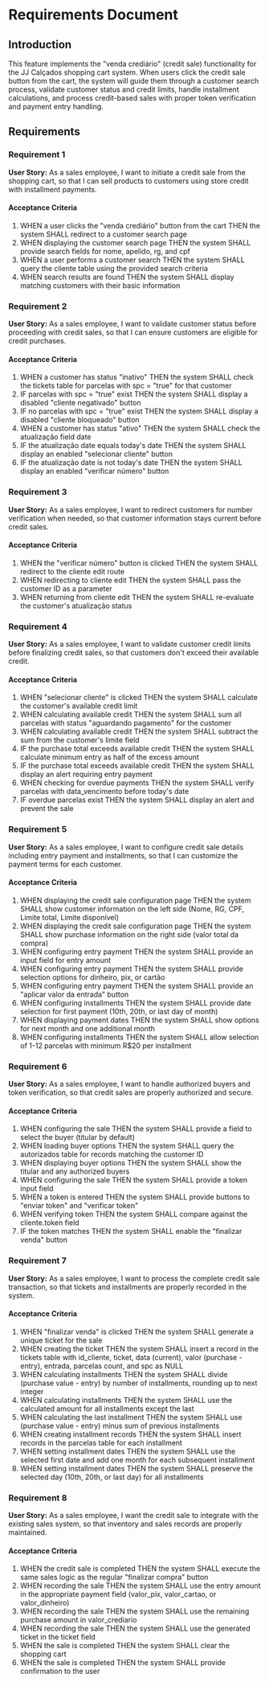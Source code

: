# Requirements Document

## Introduction

This feature implements the "venda crediário" (credit sale) functionality for the JJ Calçados shopping cart system. When users click the credit sale button from the cart, the system will guide them through a customer search process, validate customer status and credit limits, handle installment calculations, and process credit-based sales with proper token verification and payment entry handling.

## Requirements

### Requirement 1

**User Story:** As a sales employee, I want to initiate a credit sale from the shopping cart, so that I can sell products to customers using store credit with installment payments.

#### Acceptance Criteria

1. WHEN a user clicks the "venda crediário" button from the cart THEN the system SHALL redirect to a customer search page
2. WHEN displaying the customer search page THEN the system SHALL provide search fields for nome, apelido, rg, and cpf
3. WHEN a user performs a customer search THEN the system SHALL query the cliente table using the provided search criteria
4. WHEN search results are found THEN the system SHALL display matching customers with their basic information

### Requirement 2

**User Story:** As a sales employee, I want to validate customer status before proceeding with credit sales, so that I can ensure customers are eligible for credit purchases.

#### Acceptance Criteria

1. WHEN a customer has status "inativo" THEN the system SHALL check the tickets table for parcelas with spc = "true" for that customer
2. IF parcelas with spc = "true" exist THEN the system SHALL display a disabled "cliente negativado" button
3. IF no parcelas with spc = "true" exist THEN the system SHALL display a disabled "cliente bloqueado" button
4. WHEN a customer has status "ativo" THEN the system SHALL check the atualização field date
5. IF the atualização date equals today's date THEN the system SHALL display an enabled "selecionar cliente" button
6. IF the atualização date is not today's date THEN the system SHALL display an enabled "verificar número" button

### Requirement 3

**User Story:** As a sales employee, I want to redirect customers for number verification when needed, so that customer information stays current before credit sales.

#### Acceptance Criteria

1. WHEN the "verificar número" button is clicked THEN the system SHALL redirect to the cliente edit route
2. WHEN redirecting to cliente edit THEN the system SHALL pass the customer ID as a parameter
3. WHEN returning from cliente edit THEN the system SHALL re-evaluate the customer's atualização status

### Requirement 4

**User Story:** As a sales employee, I want to validate customer credit limits before finalizing credit sales, so that customers don't exceed their available credit.

#### Acceptance Criteria

1. WHEN "selecionar cliente" is clicked THEN the system SHALL calculate the customer's available credit limit
2. WHEN calculating available credit THEN the system SHALL sum all parcelas with status "aguardando pagamento" for the customer
3. WHEN calculating available credit THEN the system SHALL subtract the sum from the customer's limite field
4. IF the purchase total exceeds available credit THEN the system SHALL calculate minimum entry as half of the excess amount
5. IF the purchase total exceeds available credit THEN the system SHALL display an alert requiring entry payment
6. WHEN checking for overdue payments THEN the system SHALL verify parcelas with data_vencimento before today's date
7. IF overdue parcelas exist THEN the system SHALL display an alert and prevent the sale

### Requirement 5

**User Story:** As a sales employee, I want to configure credit sale details including entry payment and installments, so that I can customize the payment terms for each customer.

#### Acceptance Criteria

1. WHEN displaying the credit sale configuration page THEN the system SHALL show customer information on the left side (Nome, RG, CPF, Limite total, Limite disponível)
2. WHEN displaying the credit sale configuration page THEN the system SHALL show purchase information on the right side (valor total da compra)
3. WHEN configuring entry payment THEN the system SHALL provide an input field for entry amount
4. WHEN configuring entry payment THEN the system SHALL provide selection options for dinheiro, pix, or cartão
5. WHEN configuring entry payment THEN the system SHALL provide an "aplicar valor da entrada" button
6. WHEN configuring installments THEN the system SHALL provide date selection for first payment (10th, 20th, or last day of month)
7. WHEN displaying payment dates THEN the system SHALL show options for next month and one additional month
8. WHEN configuring installments THEN the system SHALL allow selection of 1-12 parcelas with minimum R$20 per installment

### Requirement 6

**User Story:** As a sales employee, I want to handle authorized buyers and token verification, so that credit sales are properly authorized and secure.

#### Acceptance Criteria

1. WHEN configuring the sale THEN the system SHALL provide a field to select the buyer (titular by default)
2. WHEN loading buyer options THEN the system SHALL query the autorizados table for records matching the customer ID
3. WHEN displaying buyer options THEN the system SHALL show the titular and any authorized buyers
4. WHEN configuring the sale THEN the system SHALL provide a token input field
5. WHEN a token is entered THEN the system SHALL provide buttons to "enviar token" and "verificar token"
6. WHEN verifying token THEN the system SHALL compare against the cliente.token field
7. IF the token matches THEN the system SHALL enable the "finalizar venda" button

### Requirement 7

**User Story:** As a sales employee, I want to process the complete credit sale transaction, so that tickets and installments are properly recorded in the system.

#### Acceptance Criteria

1. WHEN "finalizar venda" is clicked THEN the system SHALL generate a unique ticket for the sale
2. WHEN creating the ticket THEN the system SHALL insert a record in the tickets table with id_cliente, ticket, data (current), valor (purchase - entry), entrada, parcelas count, and spc as NULL
3. WHEN calculating installments THEN the system SHALL divide (purchase value - entry) by number of installments, rounding up to next integer
4. WHEN calculating installments THEN the system SHALL use the calculated amount for all installments except the last
5. WHEN calculating the last installment THEN the system SHALL use (purchase value - entry) minus sum of previous installments
6. WHEN creating installment records THEN the system SHALL insert records in the parcelas table for each installment
7. WHEN setting installment dates THEN the system SHALL use the selected first date and add one month for each subsequent installment
8. WHEN setting installment dates THEN the system SHALL preserve the selected day (10th, 20th, or last day) for all installments

### Requirement 8

**User Story:** As a sales employee, I want the credit sale to integrate with the existing sales system, so that inventory and sales records are properly maintained.

#### Acceptance Criteria

1. WHEN the credit sale is completed THEN the system SHALL execute the same sales logic as the regular "finalizar compra" button
2. WHEN recording the sale THEN the system SHALL use the entry amount in the appropriate payment field (valor_pix, valor_cartao, or valor_dinheiro)
3. WHEN recording the sale THEN the system SHALL use the remaining purchase amount in valor_crediario
4. WHEN recording the sale THEN the system SHALL use the generated ticket in the ticket field
5. WHEN the sale is completed THEN the system SHALL clear the shopping cart
6. WHEN the sale is completed THEN the system SHALL provide confirmation to the user